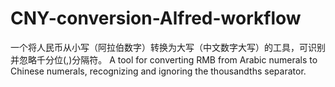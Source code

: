 # CNY-conversion-Alfred-workflow
一个将人民币从小写（阿拉伯数字）转换为大写（中文数字大写）的工具，可识别并忽略千分位(,)分隔符。 A tool for converting RMB from Arabic numerals to Chinese numerals, recognizing and ignoring the thousandths separator.
